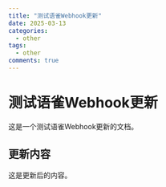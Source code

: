 ```yaml
---
title: "测试语雀Webhook更新"
date: 2025-03-13
categories:
  - other
tags:
  - other
comments: true
---
```


# 测试语雀Webhook更新

这是一个测试语雀Webhook更新的文档。

## 更新内容

这是更新后的内容。